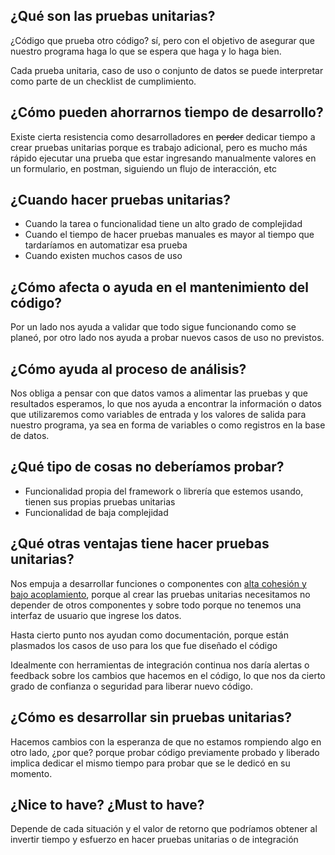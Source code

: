 ## ¿Qué son las pruebas unitarias?
¿Código que prueba otro código? sí, pero con el objetivo de asegurar que nuestro programa haga lo que se espera que haga y lo haga bien.

Cada prueba unitaria, caso de uso o conjunto de datos se puede interpretar como parte de un checklist de cumplimiento.

## ¿Cómo pueden ahorrarnos tiempo de desarrollo?
Existe cierta resistencia como desarrolladores en ~~perder~~ dedicar tiempo a crear pruebas unitarias porque es trabajo adicional, pero es mucho más rápido ejecutar una prueba que estar ingresando manualmente valores en un formulario, en postman, siguiendo un flujo de interacción, etc

## ¿Cuando hacer pruebas unitarias?
- Cuando la tarea o funcionalidad tiene un alto grado de complejidad
- Cuando el tiempo de hacer pruebas manuales es mayor al tiempo que tardaríamos en automatizar esa prueba
- Cuando existen muchos casos de uso

## ¿Cómo afecta o ayuda en el mantenimiento del código?
Por un lado nos ayuda a validar que todo sigue funcionando como se planeó, por otro lado nos ayuda a probar nuevos casos de uso no previstos.

## ¿Cómo ayuda al proceso de análisis?
Nos obliga a pensar con que datos vamos a alimentar las pruebas y que resultados esperamos, lo que nos ayuda a encontrar la información o datos que utilizaremos como variables de entrada y los valores de salida para nuestro programa, ya sea en forma de variables o como registros en la base de datos.

## ¿Qué tipo de cosas no deberíamos probar?
- Funcionalidad propia del framework o librería que estemos usando, tienen sus propias pruebas unitarias
- Funcionalidad de baja complejidad

## ¿Qué otras ventajas tiene hacer pruebas unitarias?
Nos empuja a desarrollar funciones o componentes con [alta cohesión y bajo acoplamiento](https://www.codesolt.com/tutoriales/fundamentos/alta-cohesion-bajo-acoplamiento), porque al crear las pruebas unitarias necesitamos no depender de otros componentes y sobre todo porque no tenemos una interfaz de usuario que ingrese los datos.

Hasta cierto punto nos ayudan como documentación, porque están plasmados los casos de uso para los que fue diseñado el código

Idealmente con herramientas de integración continua nos daría alertas o feedback sobre los cambios que hacemos en el código, lo que nos da cierto grado de confianza o seguridad para liberar nuevo código.

## ¿Cómo es desarrollar sin pruebas unitarias?
Hacemos cambios con la esperanza de que no estamos rompiendo algo en otro lado, ¿por que? porque probar código previamente probado y liberado implica dedicar el mismo tiempo para probar que se le dedicó en su momento.

## ¿Nice to have? ¿Must to have?
Depende de cada situación y el valor de retorno que podríamos obtener al invertir tiempo y esfuerzo en hacer pruebas unitarias o de integración

